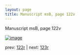 ```yaml
---
layout: page
title: Manuscript msB, page 122v
---
```


Manuscript msB, page 122v

[![image](http://www.homermultitext.org/iipsrv?OBJ=IIP,1.0&FIF=/project/homer/pyramidal/deepzoom/hmt/vbbifolio/v1/vb_122v_123r.tif&WID=100&CVT=JPEG)](http://www.homermultitext.org/ict2/?urn=urn:cite2:hmt:vbbifolio.v1:vb_122v_123r)

prev:  [122r](../122r) | next:  [123r](../123r)

